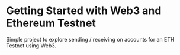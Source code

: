 # Getting Started with Web3 and Ethereum Testnet

Simple project to explore sending / receiving on accounts for an ETH Testnet using Web3.

